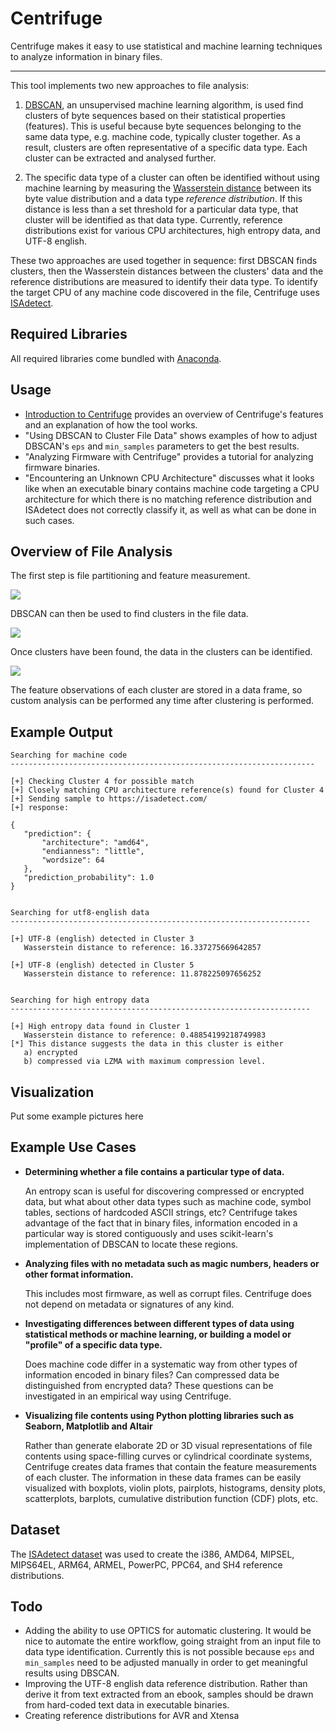 # Centrifuge

Centrifuge makes it easy to use statistical and machine learning techniques to analyze information in binary files.

<hr>

This tool implements two new approaches to file analysis:

1. [DBSCAN](https://scikit-learn.org/stable/modules/generated/sklearn.cluster.DBSCAN.html), an unsupervised machine learning algorithm, is used find clusters of byte sequences based on their statistical properties (features). This is useful because byte sequences belonging to the same data type, e.g. machine code, typically cluster together. As a result, clusters are often representative of a specific data type. Each cluster can be extracted and analysed further. 

2. The specific data type of a cluster can often be identified without using machine learning by measuring the [Wasserstein distance](https://docs.scipy.org/doc/scipy/reference/generated/scipy.stats.wasserstein_distance.html) between its byte value distribution and a data type *reference distribution*. If this distance is less than a set threshold for a particular data type, that cluster will be identified as that data type. Currently, reference distributions exist for various CPU architectures, high entropy data, and UTF-8 english.

These two approaches are used together in sequence: first DBSCAN finds clusters, then the Wasserstein distances between the clusters' data and the reference distributions are measured to identify their data type. To identify the target CPU of any machine code discovered in the file, Centrifuge uses [ISAdetect](https://github.com/kairis/isadetect).

## Required Libraries

All required libraries come bundled with [Anaconda](https://www.anaconda.com/products/individual).

## Usage

- [Introduction to Centrifuge](https://github.com/BinaryResearch/centrifuge/blob/master/notebooks/Introduction%20to%20Centrifuge.ipynb) provides an overview of Centrifuge's features and an explanation of how the tool works.
- "Using DBSCAN to Cluster File Data" shows examples of how to adjust DBSCAN's `eps` and `min_samples` parameters to get the best results.
- "Analyzing Firmware with Centrifuge" provides a tutorial for analyzing firmware binaries.
- "Encountering an Unknown CPU Architecture" discusses what it looks like when an executable binary contains machine code targeting a CPU architecture for which there is no matching reference distribution and ISAdetect does not correctly classify it, as well as what can be done in such cases.

 ## Overview of File Analysis
 
 The first step is file partitioning and feature measurement.
 
 <img src="https://raw.githubusercontent.com/BinaryResearch/centrifuge/master/images/approach.png?token=AM7X622PSZO3UVI6DZ4JILK7IHSBW" />
 
 DBSCAN can then be used to find clusters in the file data.
 
 <img src="https://raw.githubusercontent.com/BinaryResearch/centrifuge/master/images/approach_2.png?token=AM7X624YYAWKFS5HVS2EQ327IHSLS" />
 
 Once clusters have been found, the data in the clusters can be identified.
 
 <img src="https://raw.githubusercontent.com/BinaryResearch/centrifuge/master/images/approach_3.png?token=AM7X624EPDWHMCO3XOMHHQ27IHSPA" />
 
The feature observations of each cluster are stored in a data frame, so custom analysis can be performed any time after clustering is performed.
 
 ## Example Output
 
 ```
 Searching for machine code
--------------------------------------------------------------------

[+] Checking Cluster 4 for possible match
[+] Closely matching CPU architecture reference(s) found for Cluster 4
[+] Sending sample to https://isadetect.com/
[+] response:

{
    "prediction": {
        "architecture": "amd64",
        "endianness": "little",
        "wordsize": 64
    },
    "prediction_probability": 1.0
}


Searching for utf8-english data
-------------------------------------------------------------------

[+] UTF-8 (english) detected in Cluster 3
    Wasserstein distance to reference: 16.337275669642857

[+] UTF-8 (english) detected in Cluster 5
    Wasserstein distance to reference: 11.878225097656252


Searching for high entropy data
-------------------------------------------------------------------

[+] High entropy data found in Cluster 1
    Wasserstein distance to reference: 0.48854199218749983
[*] This distance suggests the data in this cluster is either
    a) encrypted
    b) compressed via LZMA with maximum compression level.
 ```

## Visualization 

Put some example pictures here

## Example Use Cases

 - **Determining whether a file contains a particular type of data.**
   
   An entropy scan is useful for discovering compressed or encrypted data, but what about other data types such as machine code, symbol tables, sections of hardcoded ASCII strings, etc? Centrifuge takes advantage of the fact that in binary files, information encoded in a particular way is stored contiguously and uses scikit-learn's implementation of DBSCAN to locate these regions.
 - **Analyzing files with no metadata such as magic numbers, headers or other format information.**
  
   This includes most firmware, as well as corrupt files. Centrifuge does not depend on metadata or signatures of any kind.
 - **Investigating differences between different types of data using statistical methods or machine learning, or building a model or "profile" of a specific data type.**
  
   Does machine code differ in a systematic way from other types of information encoded in binary files? Can compressed data be distinguished from encrypted data? These questions can be investigated in an empirical way using Centrifuge.
 - **Visualizing file contents using Python plotting libraries such as Seaborn, Matplotlib and Altair**
  
   Rather than generate elaborate 2D or 3D visual representations of file contents using space-filling curves or cylindrical coordinate systems, Centrifuge creates data frames that contain the feature measurements of each cluster. The information in these data frames can be easily visualized with boxplots, violin plots, pairplots, histograms, density plots, scatterplots, barplots, cumulative distribution function (CDF) plots, etc.

## Dataset

The [ISAdetect dataset](https://etsin.fairdata.fi/dataset/9f6203f5-2360-426f-b9df-052f3f936ed2/data) was used to create the i386, AMD64, MIPSEL, MIPS64EL, ARM64, ARMEL, PowerPC, PPC64, and SH4 reference distributions.

## Todo

 - Adding the ability to use OPTICS for automatic clustering. It would be nice to automate the entire workflow, going straight from an input file to data type identification. Currently this is not possible because `eps` and `min_samples` need to be adjusted manually in order to get meaningful results using DBSCAN.
 - Improving the UTF-8 english data reference distribution. Rather than derive it from text extracted from an ebook, samples should be drawn from hard-coded text data in executable binaries.
 - Creating reference distributions for AVR and Xtensa

